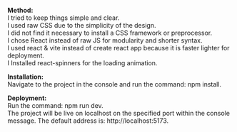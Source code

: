 **Method:**<br>
I tried to keep things simple and clear.<br>
I used raw CSS due to the simplicity of the design.<br>
I did not find it necessary to install a CSS framework or preprocessor.<br>
I chose React instead of raw JS for modularity and shorter syntax.<br>
I used react & vite instead of create react app because it is faster lighter for deployment.<br>
I Installed react-spinners for the loading animation.<br>

**Installation:**<br>
Navigate to the project in the console and run the command: npm install.<br>

**Deployment:**<br>
Run the command: npm run dev.<br>
The project will be live on localhost on the specified port within the console message. The default address is: http://localhost:5173.<br>
